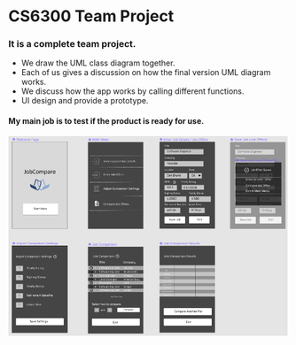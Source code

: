 # CS6300 Team Project

### It is a complete team project.

- We draw the UML class diagram together. 
- Each of us gives a discussion on how the final version UML diagram works.
- We discuss how the app works by calling different functions.
- UI design and provide a prototype.

#### My main job is to test if the product is ready for use.

![image info](finalPresentation/img/UI_1.png)

